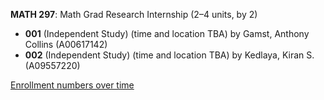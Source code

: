 **MATH 297**: Math Grad Research Internship (2–4 units, by 2)

- **001** (Independent Study) (time and location TBA) by Gamst, Anthony Collins (A00617142)
- **002** (Independent Study) (time and location TBA) by Kedlaya, Kiran S. (A09557220)

[Enrollment numbers over time](./MATH297.tsv)
